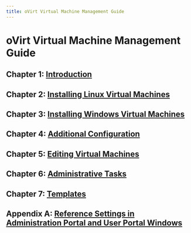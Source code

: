 ```yaml
---
title: oVirt Virtual Machine Management Guide
---
```


# oVirt Virtual Machine Management Guide

## Chapter 1: [Introduction](../chap-Introduction)

## Chapter 2: [Installing Linux Virtual Machines](../chap-Installing_Linux_Virtual_Machines)

## Chapter 3: [Installing Windows Virtual Machines](../chap-Installing_Windows_Virtual_Machines)

## Chapter 4: [Additional Configuration](../chap-Additional_Configuration)

## Chapter 5: [Editing Virtual Machines](../chap-Editing_Virtual_Machines)

## Chapter 6: [Administrative Tasks](../chap-Administrative_Tasks)

## Chapter 7: [Templates](../chap-Templates)

## Appendix A: [Reference Settings in Administration Portal and User Portal Windows](appe-Reference_Settings_in_Administration_Portal_and_User_Portal_Windows)
